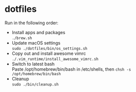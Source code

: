 # dotfiles

Run in the following order:
- Install apps and packages  
`./brew.sh`
- Update macOS settings  
`sudo ./dotfiles/bin/os_settings.sh` 
- Copy out and install awesome vimrc  
`./.vim_runtime/install_awesome_vimrc.sh`
- Switch to latest bash  
Paste /opt/homebrew/bin/bash in /etc/shells, then `chsh -s /opt/homebrew/bin/bash`
- Cleanup  
`sudo ./bin/cleanup.sh`
